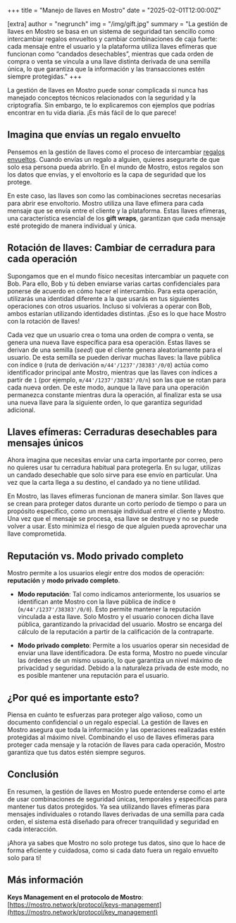 +++
title = "Manejo de llaves en Mostro"
date = "2025-02-01T12:00:00Z"

[extra]
author = "negrunch"
img = "/img/gift.jpg"
summary = "La gestión de llaves en Mostro se basa en un sistema de seguridad tan sencillo como intercambiar regalos envueltos y cambiar combinaciones de caja fuerte: cada mensaje entre el usuario y la plataforma utiliza llaves efímeras que funcionan como “candados desechables”, mientras que cada orden de compra o venta se vincula a una llave distinta derivada de una semilla única, lo que garantiza que la información y las transacciones estén siempre protegidas."
+++

La gestión de llaves en Mostro puede sonar complicada si nunca has manejado conceptos técnicos relacionados con la seguridad y la criptografía. Sin embargo, te lo explicaremos con ejemplos que podrías encontrar en tu vida diaria. ¡Es más fácil de lo que parece!

## Imagina que envías un regalo envuelto

Pensemos en la gestión de llaves como el proceso de intercambiar [regalos envueltos](https://github.com/nostr-protocol/nips/blob/master/59.md). Cuando envías un regalo a alguien, quieres asegurarte de que solo esa persona pueda abrirlo. En el mundo de Mostro, estos regalos son los datos que envías, y el envoltorio es la capa de seguridad que los protege.

En este caso, las llaves son como las combinaciones secretas necesarias para abrir ese envoltorio. Mostro utiliza una llave efímera para cada mensaje que se envía entre el cliente y la plataforma. Estas llaves efímeras, una característica esencial de los **gift wraps**, garantizan que cada mensaje esté protegido de manera individual y única.

## Rotación de llaves: Cambiar de cerradura para cada operación

Supongamos que en el mundo físico necesitas intercambiar un paquete con Bob. Para ello, Bob y tú deben enviarse varias cartas confidenciales para ponerse de acuerdo en cómo hacer el intercambio. Para esta operación, utilizarás una identidad diferente a la que usarás en tus siguientes operaciones con otros usuarios. Incluso si volvieras a operar con Bob, ambos estarían utilizando identidades distintas. ¡Eso es lo que hace Mostro con la rotación de llaves!

Cada vez que un usuario crea o toma una orden de compra o venta, se genera una nueva llave específica para esa operación. Estas llaves se derivan de una semilla (_seed_) que el cliente genera aleatoriamente para el usuario. De esta semilla se pueden derivar muchas llaves: la llave pública con índice `0` (ruta de derivación `m/44'/1237'/38383'/0/0`) actúa como identificador principal ante Mostro, mientras que las llaves con índices a partir de `1` (por ejemplo, `m/44'/1237'/38383'/0/n`) son las que se rotan para cada nueva orden. De este modo, aunque la llave para una operación permanezca constante mientras dura la operación, al finalizar esta se usa una nueva llave para la siguiente orden, lo que garantiza seguridad adicional.

## Llaves efímeras: Cerraduras desechables para mensajes únicos

Ahora imagina que necesitas enviar una carta importante por correo, pero no quieres usar tu cerradura habitual para protegerla. En su lugar, utilizas un candado desechable que solo sirve para ese envío en particular. Una vez que la carta llega a su destino, el candado ya no tiene utilidad.

En Mostro, las llaves efímeras funcionan de manera similar. Son llaves que se crean para proteger datos durante un corto período de tiempo o para un propósito específico, como un mensaje individual entre el cliente y Mostro. Una vez que el mensaje se procesa, esa llave se destruye y no se puede volver a usar. Esto minimiza el riesgo de que alguien pueda aprovechar una llave comprometida.

## Reputación vs. Modo privado completo

Mostro permite a los usuarios elegir entre dos modos de operación: **reputación** y **modo privado completo**.

- **Modo reputación**: Tal como indicamos anteriormente, los usuarios se identifican ante Mostro con la llave pública de índice `0` (`m/44'/1237'/38383'/0/0`). Esto permite mantener la reputación vinculada a esta llave. Solo Mostro y el usuario conocen dicha llave pública, garantizando la privacidad del usuario. Mostro se encarga del cálculo de la reputación a partir de la calificación de la contraparte.

- **Modo privado completo**: Permite a los usuarios operar sin necesidad de enviar una llave identificadora. De esta forma, Mostro no puede vincular las órdenes de un mismo usuario, lo que garantiza un nivel máximo de privacidad y seguridad. Debido a la naturaleza privada de este modo, no es posible mantener una reputación para el usuario.

## ¿Por qué es importante esto?

Piensa en cuánto te esfuerzas para proteger algo valioso, como un documento confidencial o un regalo especial. La gestión de llaves en Mostro asegura que toda la información y las operaciones realizadas estén protegidas al máximo nivel. Combinando el uso de llaves efímeras para proteger cada mensaje y la rotación de llaves para cada operación, Mostro garantiza que tus datos estén siempre seguros.

## Conclusión

En resumen, la gestión de llaves en Mostro puede entenderse como el arte de usar combinaciones de seguridad únicas, temporales y específicas para mantener tus datos protegidos. Ya sea utilizando llaves efímeras para mensajes individuales o rotando llaves derivadas de una semilla para cada orden, el sistema está diseñado para ofrecer tranquilidad y seguridad en cada interacción.

¡Ahora ya sabes que Mostro no solo protege tus datos, sino que lo hace de forma eficiente y cuidadosa, como si cada dato fuera un regalo envuelto solo para ti!

## Más información

**Keys Management en el protocolo de Mostro**: [https://mostro.network/protocol/keys-management](https://mostro.network/protocol/key_management)
